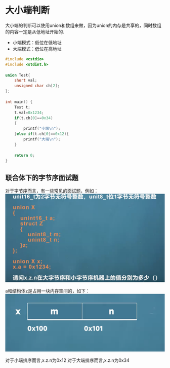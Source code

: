 # 大小端判断

大小端的判断可以使用union和数组来做，因为union的内存是共享的，同时数组的内容一定是从低地址开始的.

* 小端模式：低位在低地址
* 大端模式：低位在高地址

```c
#include <cstdio>
#include <stdint.h>

union Test{
    short val;
    unsigned char ch[2];
};

int main() {
    Test t;
    t.val=0x1234;
    if(t.ch[0]==0x34)
    {
        printf("小端\n");
    }else if(t.ch[0]==0x12){
        printf("大端\n");
    }

    return 0;
}
```

## 联合体下的字节序面试题
对于字节序而言，有一些常见的面试题，例如：
![](./src/字节序问题.png)

a和结构体z是占用一块内存空间的，如下：
![](./src/字节序问题2.png)

对于小端排序而言,x.z.n为0x12
对于大端排序而言,x.z.n为0x34